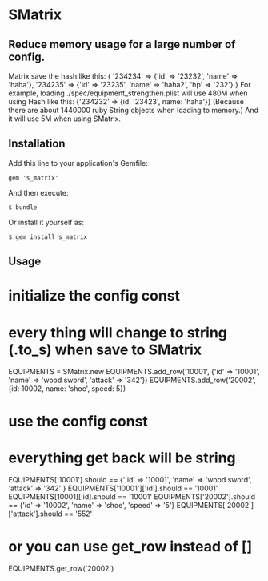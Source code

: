 # SMatrix

## Reduce memory usage for a large number of config.
  Matrix save the hash like this:
  {
      '234234' => {'id' => '23232', 'name' => 'haha'},
      '234235' => {'id' => '23235', 'name' => 'haha2', 'hp' => '232'}
  }
  For example, loading ./spec/equipment_strengthen.plist will use 480M when using Hash like this:
        {'234232' => {id: '23423', name: 'haha'}}
    (Because there are about 1440000 ruby String objects when loading to memory.)
    And it will use 5M when using SMatrix.


## Installation

Add this line to your application's Gemfile:

    gem 's_matrix'

And then execute:

    $ bundle

Or install it yourself as:

    $ gem install s_matrix


## Usage
# initialize the config const
  # every thing will change to string (.to_s) when save to SMatrix
  EQUIPMENTS = SMatrix.new
  EQUIPMENTS.add_row('10001', {'id' => '10001', 'name' => 'wood sword', 'attack' => '342'})
  EQUIPMENTS.add_row('20002', {id: 10002, name: 'shoe', speed: 5})

# use the config const
  # everything get back will be string
  EQUIPMENTS['10001'].should == {''id' => '10001', 'name' => 'wood sword', 'attack' => '342''}
  EQUIPMENTS['10001']['id'].should == '10001'
  EQUIPMENTS[10001][:id].should == '10001'
  EQUIPMENTS['20002'].should == {'id' => '10002', 'name' => 'shoe', 'speed' => '5'}
  EQUIPMENTS['20002']['attack'].should == '552'
  # or you can use get_row instead of []
  EQUIPMENTS.get_row('20002')
